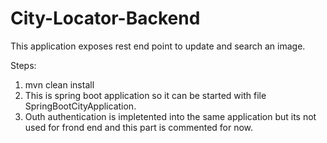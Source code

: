 # City-Locator-Backend

This application exposes rest end point to update and search an image.

Steps:

1) mvn clean install
2) This is spring boot application so it can be started with file SpringBootCityApplication.
2) Outh authentication is impletented into the same application but its not used for frond end and this part is commented for now.
